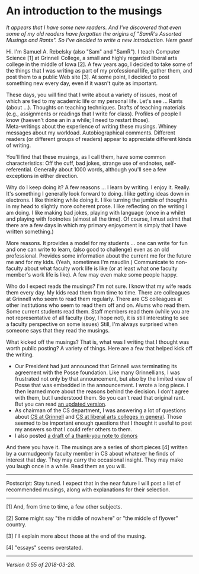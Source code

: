 An introduction to the musings
==============================

_It appears that I have some new readers.  And I've discovered
that even some of my old readers have forgotten the origins of
"SamR's Assorted Musings and Rants".  So I've decided to write a
new introduction.  Here goes!_

Hi.  I'm Samuel A. Rebelsky (also "Sam" and "SamR").  I teach Computer
Science [1] at Grinnell College, a small and highly regarded liberal arts 
college in the middle of Iowa [2].  A few years ago, I decided to take
some of the things that I was writing as part of my professional life,
gather them, and post them to a public Web site [3].
At some point, I decided to post
something new every day, even if it wasn't quite as important.  

These days, you will find that I write about a variety of issues, most
of which are tied to my academic life or my personal life.  Let's see ...
Rants (about ...).  Thoughts on teaching techniques.  Drafts of 
teaching materials (e.g.,
assignments or readings that I write for class).  Profiles of people I 
know (haeven't done an in a while; I need to restart those).  
Meta-writings about the experience of writing these musings.
Whiney messages about my workload.  Autobiographical comments.
Different readers (or different groups of readers) appear to appreciate
different kinds of writing.

You'll find that these musings, as I call them, have some common
characteristics: Off the cuff, bad jokes, strange use of endnotes,
self-referential.  Generally about 1000 words, although you'll see a
few exceptions in either direction.

Why do I keep doing it?  A few reasons ... I learn by writing.  I enjoy
it.  Really.  It's something I generally look forward to doing.  I like
getting ideas down in electrons.  I like thinking while doing it.  I like
turning the jumble of thoughts in my head to slightly more coherent prose.
I like reflecting on the writing I am doing.  I like making bad jokes,
playing with language (once in a while) and playing with footnotes
(almost all the time).  Of course, I must admit that there are a few days
in which my primary enjoyoment is simply that I have written something.)

More reasons.  It provides a model for my students ... one can write
for fun and one can write to learn, (also good to challenge) even as
an old professional.  Provides some information about the current me
for the future me and for my kids.  (Yeah, sometimes I'm maudlin.)
Communicate to non-faculty about what faculty work life is like (or at
least what one faculty member's work life is like).  A few may even make
some people happy.

Who do I expect reads the musings?  I'm not sure.  I know that my wife
reads them every day.  My kids read them from time to time.  There are
colleagues at Grinnell who seem to read them regularly.  There are
CS colleagues at other institutions who seem to read them off and on.
Alums who read them.  Some current students read them.  Staff members read
them (while you are not representative of all faculty (boy, I hope not),
it is still interesting to see a faculty perspective on some issues)
Still, I'm always surprised when someone says that they read the musings.

What kicked off the musings?  That is, what was
I writing that I thought was worth public posting?  A variety of things.
Here are a few that helped kick off the writing.
* Our President had just announced that Grinnell was terminating its
agreement with the Posse foundation.  Like many Grinnellians, I was
frustrated not only by that announcement, but also by the limited view
of Posse that was embedded in the announcement.  I wrote a long piece.
I then learned more about the reasons behind the decision.  I don't
agree with them, but I understood them.  So you can't read that original
rant.  But you can read [an updated version](posse-termination-revisited).
* As chairman of the CS department, I was answering a lot of questions
about [CS at Grinnell](grinnell-cs) and [CS at liberal arts colleges 
in general](lac-vs-university).  Those seemed to be important enough
questions that I thought it useful to post my answers so that I could
refer others to them.
* I also posted [a draft of a thank-you note to donors](donor-thank-you)

And there you have it.  The musings are a series of short pieces [4]
written by a curmudgeonly faculty member in CS about whatever he finds
of interest that day.  They may carry the occasional insight.  They may
make you laugh once in a while.  Read them as you will.

---

Postscript: Stay tuned.  I expect that in the near future I will
post a list of recommended musings, along with explanations for 
their selection. 

---

[1] And, from time to time, a few other subjects.

[2] Some might say "the middle of nowhere" or "the middle of flyover"
country.

[3] I'll explain more about those at the end of the musing.

[4] "essays" seems overstated.

---

*Version 0.55 of 2018-03-28.*
